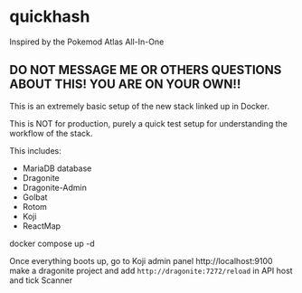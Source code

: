 # quickhash
Inspired by the Pokemod Atlas All-In-One

## DO NOT MESSAGE ME OR OTHERS QUESTIONS ABOUT THIS! YOU ARE ON YOUR OWN!!

This is an extremely basic setup of the new stack linked up in Docker. 

This is NOT for production, purely a quick test setup for understanding the workflow of the stack.

This includes:

* MariaDB database
* Dragonite
* Dragonite-Admin
* Golbat
* Rotom
* Koji
* ReactMap


docker compose up -d

Once everything boots up, go to Koji admin panel http://localhost:9100
make a dragonite project and add ``http://dragonite:7272/reload`` in API host and tick Scanner